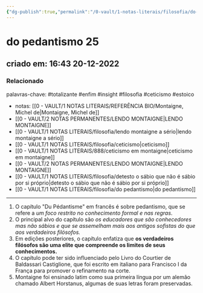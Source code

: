 ```yaml
---
{"dg-publish":true,"permalink":"/0-vault/1-notas-literais/filosofia/do-pedantismo-25/","tags":["totalizante","enfim","insight","filosofia","ceticismo","estoico"],"dgHomeLink":true,"dgShowLocalGraph":true,"dgShowFileTree":true,"dgEnableSearch":true,"noteIcon":""}
---
```


# do pedantismo 25
## criado em: 16:43 20-12-2022

### Relacionado
palavras-chave: #totalizante #enfim #insight #filosofia #ceticismo #estoico
- notas: [[0 - VAULT/1 NOTAS LITERAIS/REFERÊNCIA BIO/Montaigne, Michel de\|Montaigne, Michel de]]
- [[0 - VAULT/2 NOTAS PERMANENTES/LENDO MONTAIGNE\|LENDO MONTAIGNE]]
- [[0 - VAULT/1 NOTAS LITERAIS/filosofia/lendo montaigne a sério\|lendo montaigne a sério]]
- [[0 - VAULT/1 NOTAS LITERAIS/filosofia/ceticismo\|ceticismo]]
- [[0 - VAULT/1 NOTAS LITERAIS/888/ceticismo em montaigne\|ceticismo em montaigne]]
- [[0 - VAULT/2 NOTAS PERMANENTES/LENDO MONTAIGNE\|LENDO MONTAIGNE]]
- [[0 - VAULT/1 NOTAS LITERAIS/filosofia/detesto o sábio que não é sábio por si próprio\|detesto o sábio que não é sábio por si próprio]]
- [[0 - VAULT/1 NOTAS LITERAIS/filosofia/do pedantismo\|do pedantismo]]
---
1. O capítulo "Du Pédantisme" em francês é sobre pedantismo, que se refere a *um foco restrito no conhecimento formal e nas regras*.
2. O principal alvo do capítulo são *os educadores que são conhecedores mas não sábios e que se assemelham mais aos antigos sofistas do que aos verdadeiros filósofos.*
3. Em edições posteriores, o capítulo enfatiza que **os verdadeiros filósofos são uma elite que compreende os limites de seus conhecimentos.**
4. O capítulo pode ter sido influenciado pelo Livro do Courtier de Baldassari Castiglione, que foi escrito em italiano para Francisco I da França para promover o refinamento na corte.
5. Montaigne foi ensinado latim como sua primeira língua por um alemão chamado Albert Horstanus, algumas de suas letras foram preservadas.